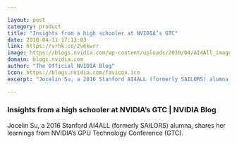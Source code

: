 ```yaml
---

layout: post
category: product
title: "Insights from a high schooler at NVIDIA’s GTC"
date: 2018-04-11 17:13:03
link: https://vrhk.co/2v6kwrr
image: https://blogs.nvidia.com/wp-content/uploads/2018/04/AI4All_image.jpeg
domain: blogs.nvidia.com
author: "The Official NVIDIA Blog"
icon: https://blogs.nvidia.com/favicon.ico
excerpt: "Jocelin Su, a 2016 Stanford AI4ALL (formerly SAILORS) alumna, shares her learnings from NVIDIA’s GPU Technology Conference (GTC). "

---
```


### Insights from a high schooler at NVIDIA’s GTC | NVIDIA Blog

Jocelin Su, a 2016 Stanford AI4ALL (formerly SAILORS) alumna, shares her learnings from NVIDIA’s GPU Technology Conference (GTC). 